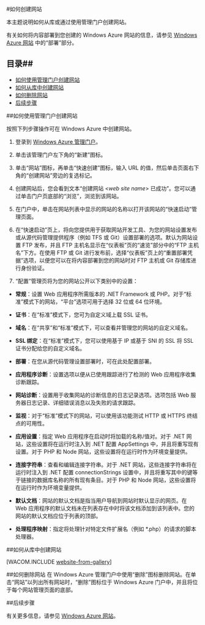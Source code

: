 ﻿<properties linkid="manage-services-how-to-create-websites" urlDisplayName="如何创建" pageTitle="如何创建网站 - Windows Azure 服务管理" metaKeywords="Azure 创建网站, Azure 删除网站" description="了解如何使用 Windows Azure 管理门户创建网站。" metaCanonical="" services="web-sites" documentationCenter="" title="如何创建和部署网站" authors=""  solutions="" writer="timamm" manager="" editor=""  />

#如何创建网站

本主题说明如何从库或通过使用管理门户创建网站。

有关如何将内容部署到您创建的 Windows Azure 网站的信息，请参见 [Windows Azure 网站](/zh-cn/documentation/services/web-sites/) 中的“部署”部分。

## 目录##

- [如何使用管理门户创建网站](#createawebsiteportal)
- [如何从库中创建网站](#howtocreatefromgallery)
- [如何删除网站](#deleteawebsite)
- [后续步骤](#nextsteps)

##<a name="createawebsiteportal"></a>如何使用管理门户创建网站

按照下列步骤操作可在 Windows Azure 中创建网站。
	
1. 登录到 [Windows Azure 管理门户](http://manage.windowsazure.cn/)。

2. 单击该管理门户左下角的“新建”图标。

3. 单击“网站”图标，再单击“快速创建”图标，输入 URL 的值，然后单击页面右下角的“创建网站”旁边的复选标记。

4. 创建网站后，您会看到文本“创建网站 <*web site name*> 已成功”。您可以通过单击门户页底部的“浏览”，浏览到该网站。

5. 在门户中，单击在网站列表中显示的网站的名称以打开该网站的“快速启动”管理页面。

6. 在“快速启动”页上，将向您提供用于获取网站开发工具、为您的网站设置发布或从源代码管理提供程序（例如 TFS 或 Git）设置部署的选项。默认为网站设置 FTP 发布，并且 FTP 主机名显示在“仪表板”页的“速览”部分中的“FTP 主机名”下方。在使用 FTP 或 Git 进行发布前，选择“仪表板”页上的“重置部署凭据”选项，以便您可以在将内容部署到您的网站时对 FTP 主机或 Git 存储库进行身份验证。

7. “配置”管理页将为您的网站公开以下类别中的设置：

 - **常规**：设置 Web 应用程序所需版本的 .NET Framework 或 PHP。对于“标准”模式下的网站，“平台”选项可用于选择 32 位或 64 位环境。

- **证书**：在“标准”模式下，您可为自定义域上载 SSL 证书。

- **域名**：在“共享”和“标准”模式下，可以查看并管理您的网站的自定义域名。

- **SSL 绑定**：在“标准”模式下，您可以使用基于 IP 或基于 SNI 的 SSL 将 SSL 证书分配给您的自定义域名。

 - **部署**：在您从源代码管理设置部署时，可在此处配置部署。

 - **应用程序诊断**：设置选项以便从已使用跟踪进行了检测的 Web 应用程序收集诊断跟踪。

- **网站诊断**：设置用于收集网站的诊断信息的日志记录选项。选项包括 Web 服务器日志记录、详细错误消息以及失败的请求跟踪。

- **监视**：对于“标准”模式下的网站，可以使用该功能测试 HTTP 或 HTTPS 终结点的可用性。

- **应用设置**：指定 Web 应用程序在启动时将加载的名称/值对。对于 .NET 网站，这些设置将在运行时注入到 .NET 配置 AppSettings 中，并且将重写现有设置。对于 PHP 和 Node 网站，这些设置将在运行时作为环境变量提供。

 - **连接字符串**：查看和编辑连接字符串。对于 .NET 网站，这些连接字符串将在运行时注入到 .NET 配置 connectionStrings 设置中，并且将重写其中的键等于链接的数据库名称的所有现有条目。对于 PHP 和 Node 网站，这些设置将在运行时作为环境变量提供。

 - **默认文档**：网站的默认文档是指当用户导航到网站时默认显示的网页。在 Web 应用程序的默认文档未在列表存在中时将该文档添加到该列表中。您的网站的默认文档应位于列表的顶部。

- **处理程序映射**：指定将处理针对特定文件扩展名（例如 *.php）的请求的脚本处理器。

##<a name="howtocreatefromgallery"></a>如何从库中创建网站

[WACOM.INCLUDE [website-from-gallery](../includes/website-from-gallery.md)]

##<a name="deleteawebsite"></a>如何删除网站
在 Windows Azure 管理门户中使用“删除”图标删除网站。在单击“网站”以列出所有网站时，“删除”图标位于 Windows Azure 门户中，并且将位于每个网站管理页面的底部。

##<a name="nextsteps"></a>后续步骤

有关更多信息，请参见 [Windows Azure 网站](/zh-cn/documentation/services/web-sites/)。


